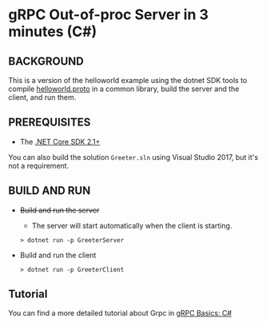 gRPC Out-of-proc Server in 3 minutes (C#)
========================

BACKGROUND
-------------
This is a version of the helloworld example using the dotnet SDK
tools to compile [helloworld.proto](protos/helloworld.proto) in a common library, build the server
and the client, and run them.

PREREQUISITES
-------------

- The [.NET Core SDK 2.1+](https://www.microsoft.com/net/core)

You can also build the solution `Greeter.sln` using Visual Studio 2017,
but it's not a requirement.

BUILD AND RUN
-------------

- ~~Build and run the server~~
    * The server will start automatically when the client is starting.

  ```
  > dotnet run -p GreeterServer
  ```

- Build and run the client

  ```
  > dotnet run -p GreeterClient
  ```

Tutorial
--------

You can find a more detailed tutorial about Grpc in [gRPC Basics: C#](https://grpc.io/docs/tutorials/basic/csharp.html)
